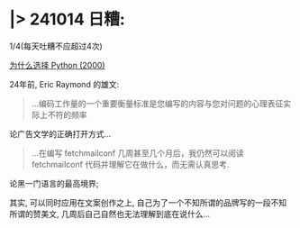 # |> 241014 日糟:
1/4(每天吐糟不应超过4次)

[为什么选择 Python \(2000\)](https://www.linuxjournal.com/article/3882)

24年前, Eric Raymond 的雄文:

> ...编码工作量的一个重要衡量标准是您编写的内容与您对问题的心理表征实际上不符的频率

论广告文学的正确打开方式...

> ...在编写 fetchmailconf 几周甚至几个月后，我仍然可以阅读 fetchmailconf 代码并理解它在做什么，而无需认真思考.

论黑一门语言的最高境界;

其实, 可以同时应用在文案创作之上,
自己为了一个不知所谓的品牌写的一段不知所谓的赞美文,
几周后自己自然也无法理解到底在说什么...

